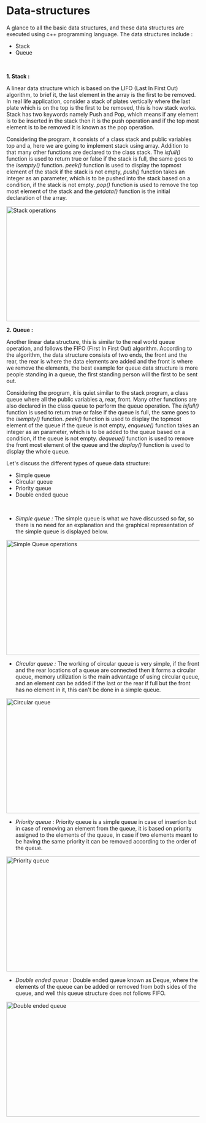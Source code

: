 # Data-structures
A glance to all the basic data structures, and these data structures are executed using c++ programming language. The data structures include :
* Stack
* Queue
<br/>

**1. Stack :**

A linear data structure which is based on the LIFO (Last In First Out) algorithm, to brief it, the last element in the array is the first to be removed. In real life application, consider a stack of plates vertically where the last plate which is on the top is the first to be removed, this is how stack works. Stack has two keywords namely Push and Pop, which means if any element is to be inserted in the stack then it is the push operation and if the top most element is to be removed it is known as the pop operation. 

Considering the program, it consists of a class stack and public variables top and a, here we are going to implement stack using array. Addition to that many other functions are declared to the class stack. The _*isfull()*_ function is used to return true or false if the stack is full, the same goes to the _*isempty()*_ function. *_peek()_* function is used to display the topmost element of the stack if the stack is not empty, *_push()_* function takes an integer as an parameter, which is to be pushed into the stack based on a condition, if the stack is not empty. *_pop()_* function is used to remove the top most element of the stack and the _*getdata()*_ function is the initial declaration of the array.

<img src='https://i1.faceprep.in/Companies-1/stack-operations-in-c.gif' align='center' alt='Stack operations' height=300 width=1000>
<br/>

**2. Queue :**

Another linear data structure, this is similar to the real world queue operation, and follows the FIFO (First In First Out) algorithm. According to the algorithm, the data structure consists of two ends, the front and the rear, the rear is where the data elements are added and the front is where we remove the elements, the best example for queue data structure is more people standing in a queue, the first standing person will the first to be sent out.

Considering the program, it is quiet similar to the stack program, a class queue where all the public variables a, rear, front. Many other functions are also declared in the class queue to perform the queue operation. The _*isfull()*_ function is used to return true or false if the queue is full, the same goes to the _*isempty()*_ function. *_peek()_* function is used to display the topmost element of the queue if the queue is not empty, *_enqueue()_* function takes an integer as an parameter, which is to be added to the queue based on a condition, if the queue is not empty. *_dequeue()_* function is used to remove the front most element of the queue and the _*display()*_ function is used to display the whole queue.

Let's discuss the different types of queue data structure:
* Simple queue
* Circular queue
* Priority queue
* Double ended queue
<br/>

* *_Simple queue :_*
The simple queue is what we have discussed so far, so there is no need for an explanation and the graphical representation of the simple queue is displayed below.

<img src='https://cdn.programiz.com/sites/tutorial2program/files/simple-queue_0.png' align='center' alt='Simple Queue operations' height=300 width=1000>
<br/>

* *_Circular queue :_*
The working of circular queue is very simple, if the front and the rear locations of a queue are connected then it forms a circular queue, memory utilization is the main advantage of using circular queue, and an element can be added if the last or the rear if full but the front has no element in it, this can't be done in a simple queue.

<img src ='https://cdn.programiz.com/sites/tutorial2program/files/circular-queue.png' alt='Circular queue' align='center' height=300 width=1000>
<br/>

* *_Priority queue :_*
Priority queue is a simple queue in case of insertion but in case of removing an element from the queue, it is based on priority assigned to the elements of the queue, in case if two elements meant to be having the same priority it can be removed according to the order of the queue.

<img src='https://cdn.programiz.com/sites/tutorial2program/files/priority-queue.png' align='center' alt='Priority queue' height=300 width=1000>
<br/>

* *_Double ended queue :_*
Double ended queue known as Deque, where the elements of the queue can be added or removed from both sides of the queue, and well this queue structure does not follows FIFO.

<img src='https://cdn.programiz.com/sites/tutorial2program/files/double-ended-queue.png' align='center' alt='Double ended queue' height=300 width=1000>
<br/>
